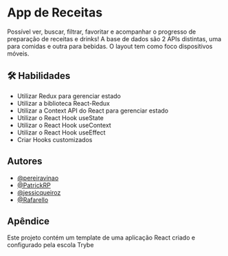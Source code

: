 
# App de Receitas

Possível ver, buscar, filtrar, favoritar e acompanhar o progresso de preparação de receitas e drinks!
A base de dados são 2 APIs distintas, uma para comidas e outra para bebidas.
O layout tem como foco dispositivos móveis.

## 🛠 Habilidades
- Utilizar Redux para gerenciar estado
- Utilizar a biblioteca React-Redux
- Utilizar a Context API do React para gerenciar estado
- Utilizar o React Hook useState
- Utilizar o React Hook useContext
- Utilizar o React Hook useEffect
- Criar Hooks customizados

## Autores
- [@pereiravinao](https://www.github.com/pereiravinao)
- [@PatrickRP](https://www.github.com/PatrickRP)
- [@jessicqueiroz](https://www.github.com/jessicqueiroz)
- [@Rafarello](https://www.github.com/Rafarello)

## Apêndice
Este projeto contém um template de uma aplicação React criado e configurado pela escola Trybe


